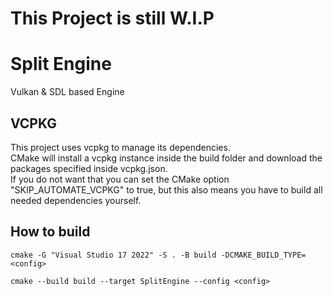 # This Project is still W.I.P
# Split Engine

Vulkan & SDL based Engine 

## VCPKG
This project uses vcpkg to manage its dependencies. \
CMake will install a vcpkg instance inside the build folder and download the packages specified inside vcpkg.json. \
If you do not want that you can set the CMake option "SKIP_AUTOMATE_VCPKG" to true, but this also means you have to build all needed dependencies yourself.

## How to build

`cmake -G "Visual Studio 17 2022" -S . -B build -DCMAKE_BUILD_TYPE=<config>`

`cmake --build build --target SplitEngine --config <config>`
